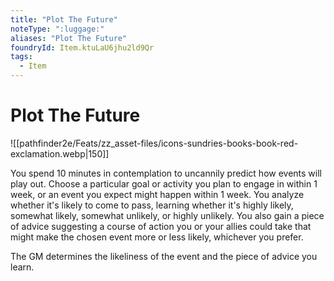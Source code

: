 ```yaml
---
title: "Plot The Future"
noteType: ":luggage:"
aliases: "Plot The Future"
foundryId: Item.ktuLaU6jhu2ld9Qr
tags:
  - Item
---
```


# Plot The Future
![[pathfinder2e/Feats/zz_asset-files/icons-sundries-books-book-red-exclamation.webp|150]]

You spend 10 minutes in contemplation to uncannily predict how events will play out. Choose a particular goal or activity you plan to engage in within 1 week, or an event you expect might happen within 1 week. You analyze whether it's likely to come to pass, learning whether it's highly likely, somewhat likely, somewhat unlikely, or highly unlikely. You also gain a piece of advice suggesting a course of action you or your allies could take that might make the chosen event more or less likely, whichever you prefer.

The GM determines the likeliness of the event and the piece of advice you learn.
